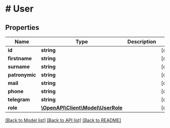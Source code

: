 # # User

## Properties

Name | Type | Description | Notes
------------ | ------------- | ------------- | -------------
**id** | **string** |  | [optional]
**firstname** | **string** |  | [optional]
**surname** | **string** |  | [optional]
**patronymic** | **string** |  | [optional]
**mail** | **string** |  | [optional]
**phone** | **string** |  | [optional]
**telegram** | **string** |  | [optional]
**role** | [**\OpenAPI\Client\Model\UserRole**](UserRole.md) |  | [optional]

[[Back to Model list]](../../README.md#models) [[Back to API list]](../../README.md#endpoints) [[Back to README]](../../README.md)
